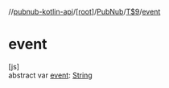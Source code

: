 //[pubnub-kotlin-api](../../../../index.md)/[[root]](../../index.md)/[PubNub](../index.md)/[T$9](index.md)/[event](event.md)

# event

[js]\
abstract var [event](event.md): [String](https://kotlinlang.org/api/latest/jvm/stdlib/kotlin-stdlib/kotlin/-string/index.html)

